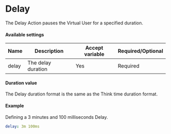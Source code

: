 # Delay 

The Delay Action pauses the Virtual User for a specified duration.

#### Available settings
| Name        | Description                         | Accept variable | Required/Optional |
| ----------- | ----------------------------------- | ----------------- | ----------------- |
| delay       | The delay duration                  | Yes               | Required          |

#### Duration value
The Delay duration format is the same as the Think time duration format.

#### Example
Defining a 3 minutes and 100 milliseconds Delay.
```yaml
delay: 3m 100ms
```
